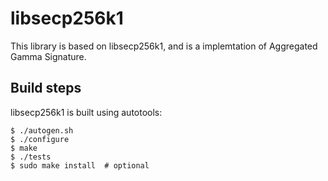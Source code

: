 libsecp256k1
============
 

This library is based on libsecp256k1,  and is a implemtation of Aggregated Gamma Signature.

 

Build steps
-----------

libsecp256k1 is built using autotools:

    $ ./autogen.sh
    $ ./configure
    $ make
    $ ./tests
    $ sudo make install  # optional
